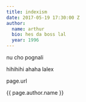 ```yaml
---
title: indexism
date: 2017-05-19 17:30:00 Z
author:
  name: arthur
  bio: hes da boss lal
  year: 1996
---
```


nu cho pognali

hihihihi ahaha lalex

page.url

{{ page.author.name }}